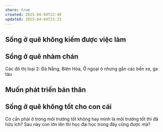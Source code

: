 ```yaml
---
share: true
created: 2025-04-04T22:48
updated: 2025-04-04T23:23
---
```

## Sống ở quê không kiếm được việc làm
## Sống ở quê nhàm chán
Các đô thị loại 2: Đà Nẵng, Biên Hòa, 
Ở ngoại ô nhưng gần các bến xe, ga tàu

## Muốn phát triển bản thân

## Sống ở quê không tốt cho con cái
Có cần phải ở trong môi trường tốt không hay mình là môi trường tốt thì đã hữu ích? Sau này con lớn lên thì học đại học trong đây cũng được mà?